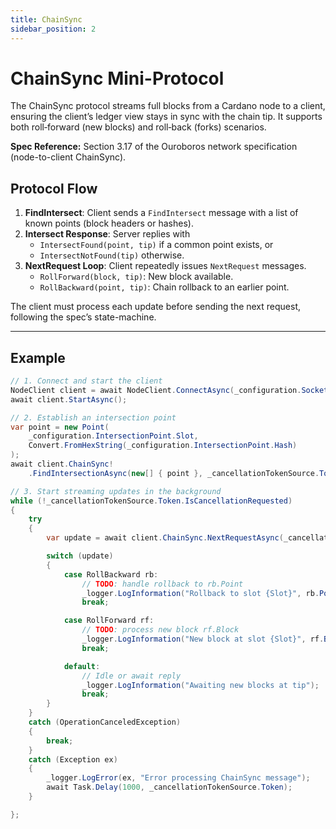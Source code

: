 ```yaml
---
title: ChainSync
sidebar_position: 2
---
```


# ChainSync Mini-Protocol

The ChainSync protocol streams full blocks from a Cardano node to a client, ensuring the client’s ledger view stays in sync with the chain tip. It supports both roll‑forward (new blocks) and roll‑back (forks) scenarios.

**Spec Reference:** Section 3.17 of the Ouroboros network specification (node-to-client ChainSync).

## Protocol Flow

1. **FindIntersect**: Client sends a `FindIntersect` message with a list of known points (block headers or hashes).
2. **Intersect Response**: Server replies with
   - `IntersectFound(point, tip)` if a common point exists, or
   - `IntersectNotFound(tip)` otherwise.
3. **NextRequest Loop**: Client repeatedly issues `NextRequest` messages.
   - `RollForward(block, tip)`: New block available.
   - `RollBackward(point, tip)`: Chain rollback to an earlier point.

The client must process each update before sending the next request, following the spec’s state-machine.

---

## Example

```csharp
// 1. Connect and start the client
NodeClient client = await NodeClient.ConnectAsync(_configuration.SocketPath);
await client.StartAsync();

// 2. Establish an intersection point
var point = new Point(
    _configuration.IntersectionPoint.Slot,
    Convert.FromHexString(_configuration.IntersectionPoint.Hash)
);
await client.ChainSync!
    .FindIntersectionAsync(new[] { point }, _cancellationTokenSource.Token);

// 3. Start streaming updates in the background
while (!_cancellationTokenSource.Token.IsCancellationRequested)
{
    try
    {
        var update = await client.ChainSync.NextRequestAsync(_cancellationTokenSource.Token);

        switch (update)
        {
            case RollBackward rb:
                // TODO: handle rollback to rb.Point
                _logger.LogInformation("Rollback to slot {Slot}", rb.Point.Slot);
                break;

            case RollForward rf:
                // TODO: process new block rf.Block
                _logger.LogInformation("New block at slot {Slot}", rf.Block.Header.HeaderBody.Slot);
                break;

            default:
                // Idle or await reply
                _logger.LogInformation("Awaiting new blocks at tip");
                break;
        }
    }
    catch (OperationCanceledException)
    {
        break;
    }
    catch (Exception ex)
    {
        _logger.LogError(ex, "Error processing ChainSync message");
        await Task.Delay(1000, _cancellationTokenSource.Token);
    }

};
```
